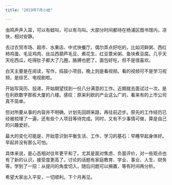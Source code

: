 ```yaml
---
title: "2019年7月小结"

---
```


虫鸣声声入耳，可以有蛙叫，可以有鸟叫。大部分时间都待在杨浦区图书馆内，凉快，相对安静。

去过农贸市场、超市、水果店、中式快餐厅。偶尔弄点好吃的，比如河鲜粥、西红柿鸡蛋、毛豆鸡肉、丝瓜西葫芦毛豆、煮花生、红豆薏米粥、鱼块煮豆腐。几乎天天吃西瓜，吃得肚子都大了几圈，胳膊也肥了。面包好吃，但不是很喜欢。

白天主要是在阅读，写作，捣鼓小项目。晚上则是看视频。看的视频可不是学习视频，是综艺、电视剧啦。

开始写简历、投递，开始期望找到一份八分满意的工作。近期就去面试过一次，是在利欧数字那栋大厦的八楼。感叹：原来利欧的产业这么广的，看来有的上市公司真不简单。

但对所要从事的内容并不明确，计划先回顾来路，再往前迈步。原先的工作经历已经被梳理了一遍，还有些个人项目等待完成。同时，又有不少事情可做，算是自己的兴趣爱好。

最大的变化可能是，开始意识到平衡生活、工作、学习的基石：早睡早起身体好。早起并没有那么可怕。

具体来说，是心态相对往年更平和了。尤其是面对焦虑、负面评价，对一些观点也有了新的认识，接受度更高了。讨论的话题有家庭教育、学业、事业、人生、财务等。学到了一招：从提问的角度切入，随后问题可以搁置，等有时间再分析。

希望大家出入平安，一切顺利。下个月再见。